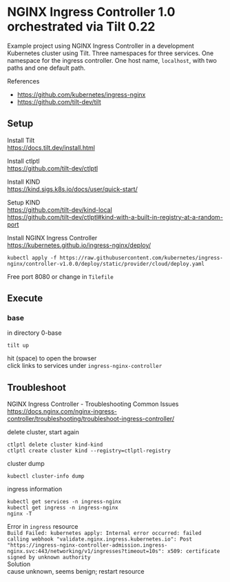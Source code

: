 # NGINX Ingress Controller 1.0 orchestrated via Tilt 0.22

Example project using NGINX Ingress Controller 
in a development Kubernetes cluster using Tilt.
Three namespaces for three services.  One namespace
for the ingress controller.  One host name, `localhost`,
with two paths and one default path.

References
- https://github.com/kubernetes/ingress-nginx
- https://github.com/tilt-dev/tilt

## Setup

Install Tilt  
https://docs.tilt.dev/install.html

Install ctlptl  
https://github.com/tilt-dev/ctlptl

Install KIND  
https://kind.sigs.k8s.io/docs/user/quick-start/

Setup KIND  
https://github.com/tilt-dev/kind-local  
https://github.com/tilt-dev/ctlptl#kind-with-a-built-in-registry-at-a-random-port  

Install NGINX Ingress Controller  
https://kubernetes.github.io/ingress-nginx/deploy/
```shell
kubectl apply -f https://raw.githubusercontent.com/kubernetes/ingress-nginx/controller-v1.0.0/deploy/static/provider/cloud/deploy.yaml
```

Free port 8080 or change in `Tilefile`

## Execute

### base

in directory 0-base

`tilt up`

hit (space) to open the browser  
click links to services under `ingress-nginx-controller`

## Troubleshoot

NGINX Ingress Controller - Troubleshooting Common Issues  
https://docs.nginx.com/nginx-ingress-controller/troubleshooting/troubleshoot-ingress-controller/

delete cluster, start again
```shell
ctlptl delete cluster kind-kind
ctlptl create cluster kind --registry=ctlptl-registry
```

cluster dump
```shell
kubectl cluster-info dump
```

ingress information
```shell
kubectl get services -n ingress-nginx
kubectl get ingress -n ingress-nginx
nginx -T
```

Error in `ingress` resource  
`Build Failed: kubernetes apply: Internal error occurred: failed calling webhook "validate.nginx.ingress.kubernetes.io": Post "https://ingress-nginx-controller-admission.ingress-nginx.svc:443/networking/v1/ingresses?timeout=10s": x509: certificate signed by unknown authority`  
Solution  
cause unknown, seems benign; restart resource
